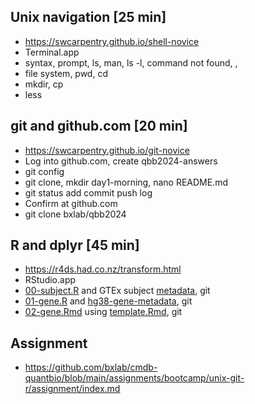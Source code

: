 ## Unix navigation [25 min]

- https://swcarpentry.github.io/shell-novice
- Terminal.app
- syntax, prompt, ls, man, ls -l, command not found, <TAB>, <UP><DOWN>
- file system, pwd, cd
- mkdir, cp
- less

## git and github.com [20 min]

- https://swcarpentry.github.io/git-novice
- Log into github.com, create qbb2024-answers
- git config
- git clone, mkdir day1-morning, nano README.md
- git status add commit push log
- Confirm at github.com
- git clone bxlab/qbb2024

## R and dplyr [45 min]

- https://r4ds.had.co.nz/transform.html
- RStudio.app
- [00-subject.R](https://github.com/bxlab/cmdb-quantbio/blob/main/assignments/bootcamp/unix-git-r/slides_asynchronous_or_livecoding_resources/00-subject.R) and GTEx subject [metadata](https://gtexportal.org/home/downloads/adult-gtex/overview), git
- [01-gene.R](https://github.com/bxlab/cmdb-quantbio/blob/main/assignments/bootcamp/unix-git-r/slides_asynchronous_or_livecoding_resources/01-gene.R) and [hg38-gene-metadata](https://github.com/bxlab/cmdb-quantbio/blob/main/assignments/bootcamp/unix-git-r/extra-data/hg38-gene-metadata.Rmd), git
- [02-gene.Rmd](https://github.com/bxlab/cmdb-quantbio/blob/main/assignments/bootcamp/unix-git-r/slides_asynchronous_or_livecoding_resources/02-gene.Rmd) using [template.Rmd](https://github.com/bxlab/cmdb-quantbio/blob/main/assignments/bootcamp/unix-git-r/slides_asynchronous_or_livecoding_resources/template.Rmd), git

## Assignment

- https://github.com/bxlab/cmdb-quantbio/blob/main/assignments/bootcamp/unix-git-r/assignment/index.md

